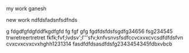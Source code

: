 my work ganesh

new work
ndfdsfadsnfsdfnds

g
fdgdfgfdgfddfkgdfgfd
fg
fgf
gfg
fgdfdsfdsfsgdfg34656
fsg234545
trwretreertretret
fkfk;fvf;lvdsv';l'''sfv;knfvsnvsfsdfccvcxvxcvcsdfdfdsfvn
cvxcvxcvxcvxhghh1231314
fasdfdfdsasdfdsfg2343454345fdbxvbcb
